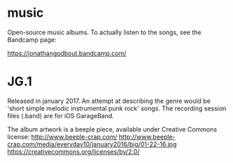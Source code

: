 # music

Open-source music albums. To actually listen to the songs, see the Bandcamp page:

https://jonathangodbout.bandcamp.com/

# JG.1

Released in january 2017. An attempt at describing the genre would be 'short simple melodic instrumental punk rock' songs. The recording session files (.band) are for iOS GarageBand. 

The album artwork is a beeple piece, available under Creative Commons license:
http://www.beeple-crap.com/
http://www.beeple-crap.com/media/everyday10/january2016/big/01-22-16.jpg
https://creativecommons.org/licenses/by/2.0/
